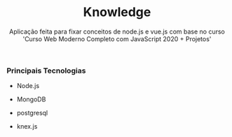 <h1 align=center> Knowledge</h1>
<p align=center>Aplicação feita para fixar conceitos de node.js e vue.js com base no curso 'Curso Web Moderno Completo com JavaScript 2020 + Projetos'</p>
<br/>

### Principais Tecnologias
- <p>Node.js</p>
- <p>MongoDB</p>
- <p>postgresql</p>
- <p>knex.js</p>

